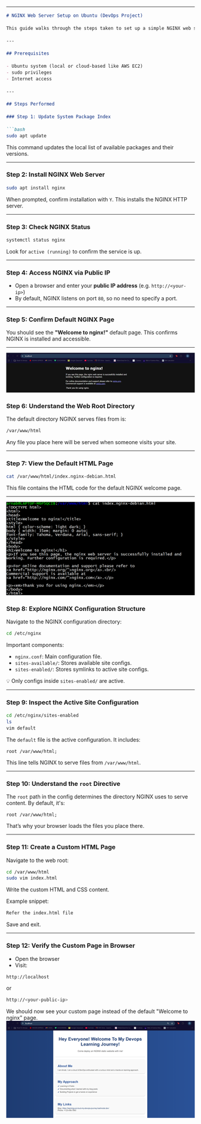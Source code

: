 
---

````markdown
# NGINX Web Server Setup on Ubuntu (DevOps Project)

This guide walks through the steps taken to set up a simple NGINX web server on an Ubuntu machine. We installed NGINX, explored its configuration, and deployed a custom static website.

---

## Prerequisites

- Ubuntu system (local or cloud-based like AWS EC2)
- sudo privileges
- Internet access

---

## Steps Performed

### Step 1: Update System Package Index

```bash
sudo apt update
````

This command updates the local list of available packages and their versions.

---

### Step 2: Install NGINX Web Server

```bash
sudo apt install nginx
```

When prompted, confirm installation with `Y`. This installs the NGINX HTTP server.

---

### Step 3: Check NGINX Status

```bash
systemctl status nginx
```

Look for `active (running)` to confirm the service is up.

---

### Step 4: Access NGINX via Public IP

* Open a browser and enter your **public IP address** (e.g. `http://<your-ip>`)
* By default, NGINX listens on port `80`, so no need to specify a port.

---

### Step 5: Confirm Default NGINX Page

You should see the **"Welcome to nginx!"** default page.
This confirms NGINX is installed and accessible.

---
![alt text](image-2.png)

### Step 6: Understand the Web Root Directory

The default directory NGINX serves files from is:

```bash
/var/www/html
```

Any file you place here will be served when someone visits your site.

---

### Step 7: View the Default HTML Page

```bash
cat /var/www/html/index.nginx-debian.html
```

This file contains the HTML code for the default NGINX welcome page.

---
![alt text](image-1.png)
### Step 8: Explore NGINX Configuration Structure

Navigate to the NGINX configuration directory:

```bash
cd /etc/nginx
```

Important components:

* `nginx.conf`: Main configuration file.
* `sites-available/`: Stores available site configs.
* `sites-enabled/`: Stores symlinks to active site configs.

💡 Only configs inside `sites-enabled/` are active.

---

### Step 9: Inspect the Active Site Configuration

```bash
cd /etc/nginx/sites-enabled
ls
vim default
```

The `default` file is the active configuration. It includes:

```nginx
root /var/www/html;
```

This line tells NGINX to serve files from `/var/www/html`.

---

### Step 10: Understand the `root` Directive

The `root` path in the config determines the directory NGINX uses to serve content.
By default, it's:

```nginx
root /var/www/html;
```

That’s why your browser loads the files you place there.

---

### Step 11: Create a Custom HTML Page

Navigate to the web root:

```bash
cd /var/www/html
sudo vim index.html
```

Write the custom HTML and CSS content.

Example snippet:

```html
Refer the index.html file
```

Save and exit.

---

### Step 12: Verify the Custom Page in Browser

* Open the browser
* Visit:

```bash
http://localhost
```

or

```bash
http://<your-public-ip>
```

We should now see your custom page instead of the default "Welcome to nginx" page.
![alt text](image.png)
